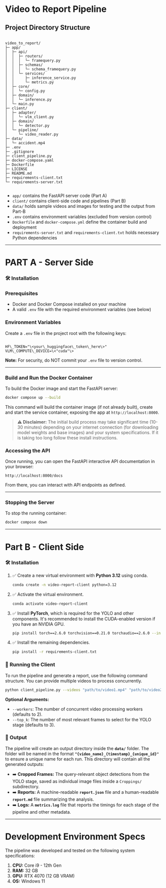 # Video to Report Pipeline

## Project Directory Structure

```

video_to_report/
├─ app/
│  ├─ api/
│  │  ├─ routers/
│  │  │  └─ framequery.py
│  │  ├─ schemas/
│  │  │  └─ schema_framequery.py
│  │  └─ services/
│  │     ├─ inference_service.py
│  │     └─ metrics.py
│  ├─ core/
│  │  └─ config.py
│  ├─ domain/
│  │  └─ inference.py
│  └─ main.py
├─ client/
│  ├─ adapter/
│  │  └─ vlm_client.py
│  ├─ domain/
│  │  └─ detector.py
│  └─ pipeline/
│     └─ video_reader.py
├─ data/
│  └─ accident.mp4
├─ .env
├─ .gitignore
├─ client_pipeline.py
├─ docker-compose.yaml
├─ Dockerfile
├─ LICENSE
├─ README.md
├─ requirements-client.txt
└─ requirements-server.txt


```

- `app/` contains the FastAPI server code (Part A)
- `client/` contains client-side code and pipelines (Part B)
- `data/` holds sample videos and images for testing and the output from Part-B
- `.env` contains environment variables (excluded from version control)
- `Dockerfile` and `docker-compose.yml` define the container build and deployment
- `requirements-server.txt` and `requirements-client.txt` holds necessary Python dependencies

---

# PART A - Server Side
### 🛠️ Installation

### Prerequisites

- Docker and Docker Compose installed on your machine
- A valid `.env` file with the required environment variables (see below)

### Environment Variables

Create a `.env` file in the project root with the following keys:

```

HF\_TOKEN="\<your\_huggingface\_token\_here\>"
VLM\_COMPUTE\_DEVICE=\<"cuda"\>

````

**Note:** For security, do NOT commit your `.env` file to version control.

---

### Build and Run the Docker Container

To build the Docker image and start the FastAPI server:

```bash
docker compose up --build
````

This command will build the container image (if not already built), create and start the service container, exposing the app at `http://localhost:8000`.

> **⚠️ Disclaimer:** The initial build process may take significant time (10-30 minutes) depending on your internet connection (for downloading model weights and base images) and your system specifications. If it is taking too long follow these install instructions.

### Accessing the API

Once running, you can open the FastAPI interactive API documentation in your browser:

```
http://localhost:8000/docs
```

From there, you can interact with API endpoints as defined.

-----

### Stopping the Server

To stop the running container:

```bash
docker compose down
```

-----

# Part B - Client Side

### 🛠️ Installation

1.  ✅ Create a new virtual environment with **Python 3.12** using conda.

    ```bash
    conda create -n video-report-client python=3.12
    ```

2.  ✅ Activate the virtual environment.

    ```bash
    conda activate video-report-client
    ```

3.  ✅ Install **PyTorch**, which is required for the YOLO and other components. It's recommended to install the CUDA-enabled version if you have an NVIDIA GPU.

    ```bash
    pip install torch==2.6.0 torchvision==0.21.0 torchaudio==2.6.0 --index-url [https://download.pytorch.org/whl/cu124](https://download.pytorch.org/whl/cu124)
    ```

4.  ✅ Install the remaining dependencies.

    ```bash
    pip install -r requirements-client.txt
    ```

### 🚀 Running the Client

To run the pipeline and generate a report, use the following command structure. You can provide multiple videos to process concurrently.

```bash
python client_pipeline.py --videos "path/to/video1.mp4" "path/to/video2.mp4" --query "YOUR_QUERY"
```

**Optional Arguments:**

  * `--workers`: The number of concurrent video processing workers (defaults to 2).
  * `--top_k`: The number of most relevant frames to select for the YOLO stage (defaults to 3).

### 📁 Output

The pipeline will create an output directory inside the **`data/`** folder. The folder will be named in the format **`"{video_name}_{timestamp}_{unique_id}"`** to ensure a unique name for each run. This directory will contain all the generated outputs:

  * ➡️ **Cropped Frames:** The query-relevant object detections from the YOLO stage, saved as individual image files inside a `Croppings/` subdirectory.
  * ➡️ **Reports:** A machine-readable **`report.json`** file and a human-readable **`report.md`** file summarizing the analysis.
  * ➡️ **Logs:** A **`metrics.log`** file that reports the timings for each stage of the pipeline and other metadata.

-----

# Development Environment Specs

The pipeline was developed and tested on the following system specifications:

1.  **CPU:** Core i9 - 12th Gen
2.  **RAM:** 32 GB
3.  **GPU:** RTX 4070 (12 GB VRAM)
4.  **OS:** Windows 11

<!-- end list -->
